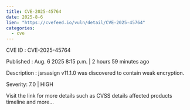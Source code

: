 ```yaml
--- 
title: CVE-2025-45764
date: 2025-8-6
lien: "https://cvefeed.io/vuln/detail/CVE-2025-45764"
categories:
  - cve
---
```


CVE ID : CVE-2025-45764

Published :  Aug. 6
2025
8:15 p.m. | 2 hours
59 minutes ago

Description : jsrsasign v11.1.0 was discovered to contain weak encryption.

Severity: 7.0 | HIGH

Visit the link for more details
such as CVSS details
affected products
timeline
and more...
